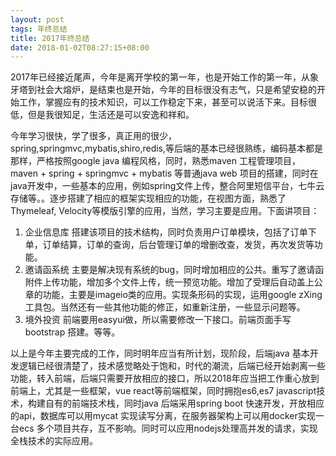 ```yaml
---
layout: post
tags: 年终总结
title: 2017年终总结
date: 2018-01-02T08:27:15+08:00
---
```


2017年已经接近尾声，今年是离开学校的第一年，也是开始工作的第一年，从象牙塔到社会大熔炉，是结束也是开始，今年的目标很没有志气，只是希望安稳的开始工作，掌握应有的技术知识，可以工作稳定下来，甚至可以说活下来。目标很低，但是我很知足，生活还是可以安逸和祥和。
<!-- more -->
今年学习很快，学了很多，真正用的很少，spring,springmvc,mybatis,shiro,redis,等后端的基本已经很熟练，编码基本都是那样，严格按照google java 编程风格，同时，熟悉maven 工程管理项目，maven + spring + springmvc + mybatis 等普通java web 项目的搭建，同时在java开发中，一些基本的应用，例如spring文件上传，整合阿里短信平台，七牛云存储等。。逐步搭建了相应的框架实现相应的功能，在视图方面，熟悉了Thymeleaf, Velocity等模版引擎的应用，当然，学习主要是应用。下面讲项目：

1.  企业信息库
搭建该项目的技术结构，同时负责用户订单模块，包括了订单下单，订单结算，订单的查询，后台管理订单的增删改查，发货，再次发货等功能。
2.  邀请函系统
主要是解决现有系统的bug，同时增加相应的公共。重写了邀请函附件上传功能，增加多个文件上传，统一预览功能。增加了受理后自动盖上公章的功能，主要是imageio类的应用。实现条形码的实现，运用google zXing 工具包。当然还有一些其他功能的修正，如重新注册，一些显示问题等。
3.  境外投资
前端要用easyui做，所以需要修改一下接口。前端页面手写bootstrap 搭建。等等。

以上是今年主要完成的工作，同时明年应当有所计划，现阶段，后端java 基本开发逻辑已经很清楚了，技术感觉略处于饱和，时代的潮流，后端已经开始剥离一些功能，转入前端，后端只需要开放相应的接口，所以2018年应当把工作重心放到前端上，尤其是一些框架，vue react等前端框架，同时拥抱es6,es7 javascript技术，构建自有的前端技术栈，同时java 后端采用spring boot 快速开发，开放相应的api，数据库可以用mycat 实现读写分离，在服务器架构上可以用docker实现一台ecs 多个项目共存，互不影响。同时可以应用nodejs处理高并发的请求，实现全栈技术的实际应用。
